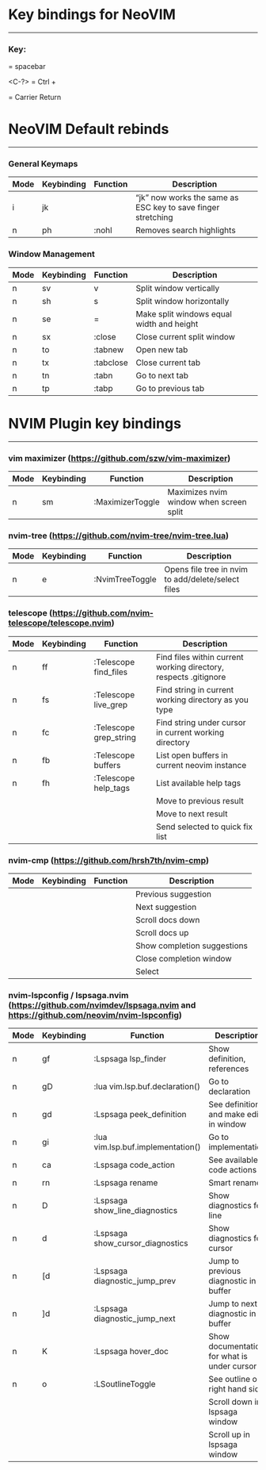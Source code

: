 # Key bindings for NeoVIM

---

### Key:

<leader> = spacebar

<C-?> = Ctrl + <some character>

<CR> = Carrier Return

# NeoVIM Default rebinds

---

### General Keymaps

| Mode | Keybinding | Function | Description |
| --- | --- | --- | --- |
| i | jk | <ESC> | “jk” now works the same as ESC key to save finger stretching |
| n | <leader>ph | :nohl<CR> | Removes search highlights |

### Window Management

| Mode | Keybinding | Function | Description |
| --- | --- | --- | --- |
| n | <leader>sv | <C-w>v | Split window vertically |
| n | <leader>sh | <C-w>s | Split window horizontally |
| n | <leader>se | <C-w>= | Make split windows equal width and height |
| n | <leader>sx | :close<CR> | Close current split window |
| n | <leader>to | :tabnew<CR> | Open new tab |
| n | <leader>tx | :tabclose<CR> | Close current tab |
| n | <leader>tn | :tabn<CR> | Go to next tab |
| n | <leader>tp | :tabp<CR> | Go to previous tab |

# NVIM Plugin key bindings

---

### vim maximizer (https://github.com/szw/vim-maximizer)

| Mode | Keybinding | Function | Description |
| --- | --- | --- | --- |
| n | <leader>sm | :MaximizerToggle<CR> | Maximizes nvim window when screen split |

### nvim-tree (https://github.com/nvim-tree/nvim-tree.lua)

| Mode | Keybinding | Function | Description |
| --- | --- | --- | --- |
| n | <leader>e | :NvimTreeToggle<CR> | Opens file tree in nvim to add/delete/select files |

### telescope (https://github.com/nvim-telescope/telescope.nvim)

| Mode | Keybinding | Function | Description |
| --- | --- | --- | --- |
| n | <leader>ff | :Telescope find_files<CR> | Find files within current working directory, respects .gitignore |
| n | <leader>fs | :Telescope live_grep<CR> | Find string in current working directory as you type |
| n | <leader>fc | :Telescope grep_string<CR> | Find string under cursor in current working directory |
| n | <leader>fb | :Telescope buffers<CR> | List open buffers in current neovim instance |
| n | <leader>fh | :Telescope help_tags<CR> | List available help tags |
|  | <C-k> |  | Move to previous result |
|  | <C-j> |  | Move to next result |
|  | <C-q> |  | Send selected to quick fix list |

### nvim-cmp (https://github.com/hrsh7th/nvim-cmp)

| Mode | Keybinding | Function | Description |
| --- | --- | --- | --- |
|  | <C-k> |  | Previous suggestion |
|  | <C-j> |  | Next suggestion |
|  | <C-b> |  | Scroll docs down |
|  | <C-f> |  | Scroll docs up |
|  | <C-Space> |  | Show completion suggestions |
|  | <C-e> |  | Close completion window |
|  | <CR> |  | Select |

### nvim-lspconfig / lspsaga.nvim (https://github.com/nvimdev/lspsaga.nvim and https://github.com/neovim/nvim-lspconfig)

| Mode | Keybinding | Function | Description |
| --- | --- | --- | --- |
| n | gf | :Lspsaga lsp_finder<CR> | Show definition, references |
| n | gD | :lua vim.lsp.buf.declaration()<CR> | Go to declaration |
| n | gd | :Lspsaga peek_definition<CR> | See definition and make edits in window |
| n | gi | :lua vim.lsp.buf.implementation()<CR> | Go to implementation |
| n | <leader>ca | :Lspsaga code_action<CR> | See available code actions |
| n | <leader>rn | :Lspsaga rename<CR> | Smart rename |
| n | <leader>D | :Lspsaga show_line_diagnostics<CR> | Show diagnostics for line |
| n | <leader>d | :Lspsaga show_cursor_diagnostics<CR> | Show diagnostics for cursor |
| n | [d | :Lspsaga diagnostic_jump_prev<CR> | Jump to previous diagnostic in buffer |
| n | ]d | :Lspsaga diagnostic_jump_next<CR> | Jump to next diagnostic in buffer |
| n | K | :Lspsaga hover_doc<CR> | Show documentation for what is under cursor |
| n | <leader>o | :LSoutlineToggle<CR> | See outline on right hand side |
|  | <C-f> |  | Scroll down in lspsaga window |
|  | <C-b> |  | Scroll up in lspsaga window |